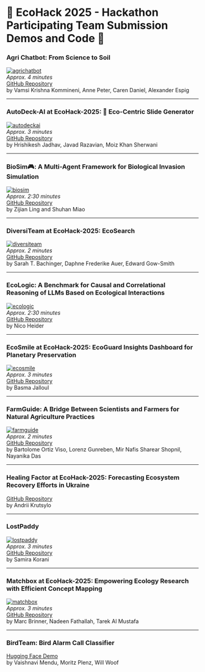 # 🌱 EcoHack 2025 - Hackathon Participating Team Submission Demos and Code 🌿  

### Agri Chatbot: From Science to Soil
[![agrichatbot](https://img.youtube.com/vi/gtgdwoRFW7U/0.jpg)](https://www.youtube.com/watch?v=gtgdwoRFW7U)  
*Approx. 4 minutes*  
[GitHub Repository](https://github.com/Vamsi-Kommineni/Agri_chatbot)  
by Vamsi Krishna Kommineni, Anne Peter, Caren Daniel, Alexander Espig  

---

### AutoDeck-AI at EcoHack-2025: 🌿 Eco-Centric Slide Generator  
[![autodeckai](https://placehold.co/560x315?text=AutoDeck-AI)](https://vimeo.com/1050934412/187d07401a?share=copy)  
*Approx. 3 minutes*  
[GitHub Repository](https://github.com/knowhrishi/AutoDeckAI-EchoHack)  
by Hrishikesh Jadhav, Javad Razavian, Moiz Khan Sherwani

---

### BioSim🎮: A Multi-Agent Framework for Biological Invasion Simulation  
[![biosim](https://placehold.co/560x315?text=BioSim)](https://www.loom.com/share/5131baf9d51e4057974ccfb0a96cac2f?sid=74378f4c-755f-4dbc-ad59-1489fb1d2c8d)  
*Approx. 2:30 minutes*  
[GitHub Repository](https://github.com/Georgelingzj/ecohack-2025)  
by Zijian Ling and Shuhan Miao  

---

### DiversiTeam at EcoHack-2025: EcoSearch  
[![diversiteam](https://img.youtube.com/vi/hzzh0n7r93Y/0.jpg)](https://www.youtube.com/watch?v=hzzh0n7r93Y)  
*Approx. 2 minutes*  
[GitHub Repository](https://github.com/stbachinger/DiversiTeam_Ecological-Attribute-Search)  
by Sarah T. Bachinger, Daphne Frederike Auer, Edward Gow-Smith  

---

### EcoLogic: A Benchmark for Causal and Correlational Reasoning of LLMs Based on Ecological Interactions  
[![ecologic](https://img.youtube.com/vi/ihIilU5kT9k/0.jpg)](https://www.youtube.com/watch?v=ihIilU5kT9k)  
*Approx. 2:30 minutes*  
[GitHub Repository](https://github.com/nheider/ecologic)  
by Nico Heider  

---

### EcoSmile at EcoHack-2025: EcoGuard Insights Dashboard for Planetary Preservation  
[![ecosmile](https://placehold.co/560x315?text=EcoSmile)](https://www.loom.com/share/e1eb3f569ddc4f598964caf3aa1dabd5?sid=772da6cc-b5b9-40e6-8419-fd25f9459ba1)  
*Approx. 3 minutes*  
[GitHub Repository](https://github.com/basmajalloul/ecoguard)  
by Basma Jalloul  

---

### FarmGuide: A Bridge Between Scientists and Farmers for Natural Agriculture Practices  
[![farmguide](https://img.youtube.com/vi/g3sFBekraBA/0.jpg)](https://www.youtube.com/watch?v=g3sFBekraBA)  
*Approx. 2 minutes*  
[GitHub Repository](https://github.com/Gunreben/FarmersGuide)  
by Bartolome Ortiz Viso, Lorenz Gunreben, Mir Nafis Sharear Shopnil, Nayanika Das  

---

### Healing Factor at EcoHack-2025: Forecasting Ecosystem Recovery Efforts in Ukraine  
[GitHub Repository](https://github.com/DentonJC/Healing-Factor)  
by Andrii Krutsylo  

---

### LostPaddy  
[![lostpaddy](https://img.youtube.com/vi/hfjgEk9JzWw/0.jpg)](https://www.youtube.com/watch?v=hfjgEk9JzWw)  
*Approx. 3 minutes*  
[GitHub Repository](https://github.com/skorani/Ecohack)  
by Samira Korani  

---

### Matchbox at EcoHack-2025: Empowering Ecology Research with Efficient Concept Mapping  
[![matchbox](https://img.youtube.com/vi/ffpOjGeaZlI/0.jpg)](https://www.youtube.com/watch?v=ffpOjGeaZlI)  
*Approx. 3 minutes*  
[GitHub Repository](https://github.com/EcoWeaver/EcoHack-Ontology-Concept-Disambiguation)  
by Marc Brinner, Nadeen Fathallah, Tarek Al Mustafa  

---

### BirdTeam: Bird Alarm Call Classifier  
[Hugging Face Demo](https://huggingface.co/spaces/mendu/birdalarmcallclassifier/tree/main)  
by Vaishnavi Mendu, Moritz Plenz, Will Woof  
